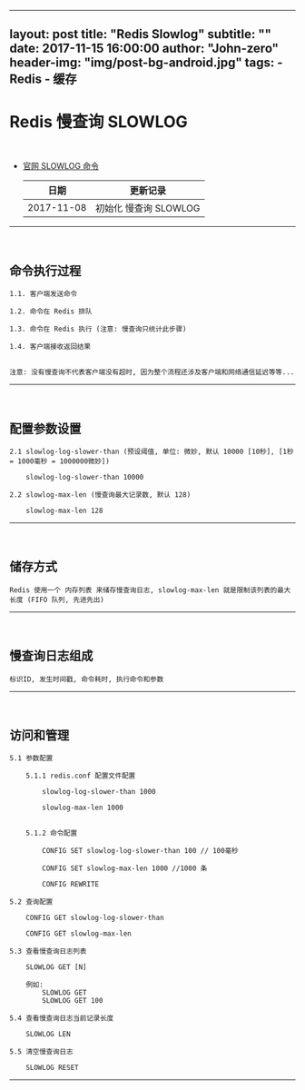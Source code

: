 
---
layout:     	post
title:        	"Redis Slowlog"
subtitle:     	""
date:         	2017-11-15 16:00:00
author:       	"John-zero"
header-img: 	"img/post-bg-android.jpg"
tags:
    - Redis
    - 缓存
---


# Redis 慢查询 SLOWLOG

</br>

* <a href="https://redis.io/commands/slowlog" target="_blank">官网 SLOWLOG 命令</a>

	日期 		| 更新记录
	------------|-----------------------
	2017-11-08	| 初始化 慢查询 SLOWLOG

***
</br>

## **命令执行过程**

	1.1. 客户端发送命令
	
	1.2. 命令在 Redis 排队
	
	1.3. 命令在 Redis 执行 (注意: 慢查询只统计此步骤)
	
	1.4. 客户端接收返回结果
	
	
	注意: 没有慢查询不代表客户端没有超时, 因为整个流程还涉及客户端和网络通信延迟等等...	
		
***
</br>
		
## **配置参数设置**
			
	2.1 slowlog-log-slower-than (预设阈值, 单位: 微妙, 默认 10000 [10秒], [1秒 = 1000毫秒 = 1000000微妙])
	
		slowlog-log-slower-than 10000

	2.2 slowlog-max-len (慢查询最大记录数, 默认 128)
	
		slowlog-max-len 128
		
***
</br>
		
## **储存方式**

	Redis 使用一个 内存列表 来储存慢查询日志, slowlog-max-len 就是限制该列表的最大长度 (FIFO 队列, 先进先出)
		
***
</br>
		
## **慢查询日志组成**
	
	标识ID, 发生时间戳, 命令耗时, 执行命令和参数	
		
***
</br>
		
## **访问和管理**

	5.1 参数配置

		5.1.1 redis.conf 配置文件配置
		
			slowlog-log-slower-than 1000
			
			slowlog-max-len 1000
			
		
		5.1.2 命令配置
	
			CONFIG SET slowlog-log-slower-than 100 // 100毫秒

			CONFIG SET slowlog-max-len 1000 //1000 条
			
			CONFIG REWRITE

	5.2 查询配置
	
		CONFIG GET slowlog-log-slower-than

		CONFIG GET slowlog-max-len
		
	5.3 查看慢查询日志列表

		SLOWLOG GET [N]

		例如:
			SLOWLOG GET
			SLOWLOG GET 100
		
	5.4 查看慢查询日志当前记录长度

		SLOWLOG LEN
		
	5.5 清空慢查询日志
	
		SLOWLOG RESET
		
		
***
</br>
	
	
	